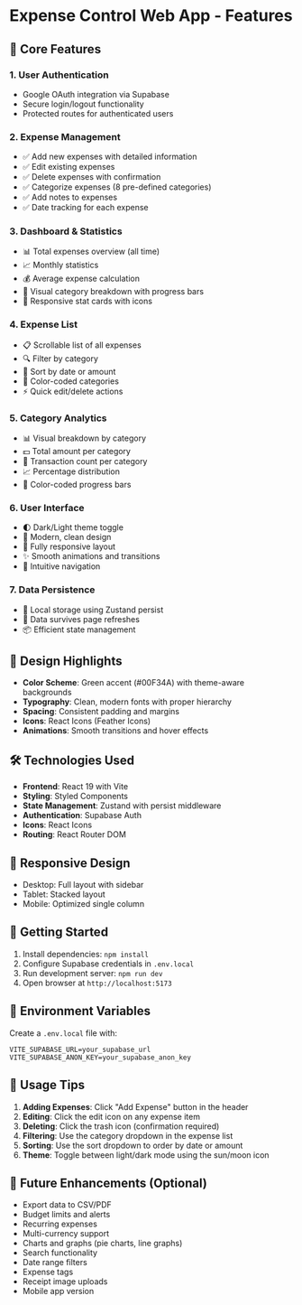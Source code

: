 # Expense Control Web App - Features

## 🎯 Core Features

### 1. **User Authentication**
- Google OAuth integration via Supabase
- Secure login/logout functionality
- Protected routes for authenticated users

### 2. **Expense Management**
- ✅ Add new expenses with detailed information
- ✅ Edit existing expenses
- ✅ Delete expenses with confirmation
- ✅ Categorize expenses (8 pre-defined categories)
- ✅ Add notes to expenses
- ✅ Date tracking for each expense

### 3. **Dashboard & Statistics**
- 📊 Total expenses overview (all time)
- 📈 Monthly statistics
- 💰 Average expense calculation
- 🎨 Visual category breakdown with progress bars
- 📱 Responsive stat cards with icons

### 4. **Expense List**
- 📋 Scrollable list of all expenses
- 🔍 Filter by category
- 🔄 Sort by date or amount
- 🎨 Color-coded categories
- ⚡ Quick edit/delete actions

### 5. **Category Analytics**
- 📊 Visual breakdown by category
- 💵 Total amount per category
- 🔢 Transaction count per category
- 📈 Percentage distribution
- 🎨 Color-coded progress bars

### 6. **User Interface**
- 🌓 Dark/Light theme toggle
- 🎨 Modern, clean design
- 📱 Fully responsive layout
- ✨ Smooth animations and transitions
- 🎯 Intuitive navigation

### 7. **Data Persistence**
- 💾 Local storage using Zustand persist
- 🔄 Data survives page refreshes
- 📦 Efficient state management

## 🎨 Design Highlights

- **Color Scheme**: Green accent (#00F34A) with theme-aware backgrounds
- **Typography**: Clean, modern fonts with proper hierarchy
- **Spacing**: Consistent padding and margins
- **Icons**: React Icons (Feather Icons)
- **Animations**: Smooth transitions and hover effects

## 🛠️ Technologies Used

- **Frontend**: React 19 with Vite
- **Styling**: Styled Components
- **State Management**: Zustand with persist middleware
- **Authentication**: Supabase Auth
- **Icons**: React Icons
- **Routing**: React Router DOM

## 📱 Responsive Design

- Desktop: Full layout with sidebar
- Tablet: Stacked layout
- Mobile: Optimized single column

## 🚀 Getting Started

1. Install dependencies: `npm install`
2. Configure Supabase credentials in `.env.local`
3. Run development server: `npm run dev`
4. Open browser at `http://localhost:5173`

## 🔐 Environment Variables

Create a `.env.local` file with:
```
VITE_SUPABASE_URL=your_supabase_url
VITE_SUPABASE_ANON_KEY=your_supabase_anon_key
```

## 📝 Usage Tips

1. **Adding Expenses**: Click "Add Expense" button in the header
2. **Editing**: Click the edit icon on any expense item
3. **Deleting**: Click the trash icon (confirmation required)
4. **Filtering**: Use the category dropdown in the expense list
5. **Sorting**: Use the sort dropdown to order by date or amount
6. **Theme**: Toggle between light/dark mode using the sun/moon icon

## 🎯 Future Enhancements (Optional)

- Export data to CSV/PDF
- Budget limits and alerts
- Recurring expenses
- Multi-currency support
- Charts and graphs (pie charts, line graphs)
- Search functionality
- Date range filters
- Expense tags
- Receipt image uploads
- Mobile app version
